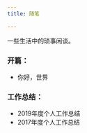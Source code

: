 ```yaml
---
title: 随笔

---
```


一些生活中的琐事闲谈。

### 开篇：
 * <router-link to="/blogs/note/你好，世界">你好，世界</router-link>

### 工作总结：
 * <router-link to="/blogs/note/2019年度个人工作总结">2019年度个人工作总结</router-link>
 * <router-link to="/blogs/note/2017年度个人工作总结">2017年度个人工作总结</router-link>
